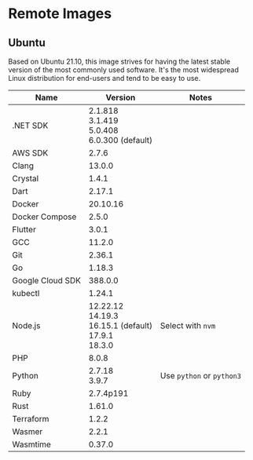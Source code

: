 # Remote Images

## Ubuntu

Based on Ubuntu 21.10, this image strives for having the latest stable version of the most commonly used software. It's the most widespread Linux distribution for end-users and tend to be easy to use.

<!-- BEGIN GENERATED SECTION: ubuntu -->

| Name | Version | Notes |
| ---- | ------- | ----- |
| .NET SDK | 2.1.818<br>3.1.419<br>5.0.408<br>6.0.300 (default) |
| AWS SDK | 2.7.6 |
| Clang | 13.0.0 |
| Crystal | 1.4.1 |
| Dart | 2.17.1 |
| Docker | 20.10.16 |
| Docker Compose | 2.5.0 |
| Flutter | 3.0.1 |
| GCC | 11.2.0 |
| Git | 2.36.1 |
| Go | 1.18.3 |
| Google Cloud SDK | 388.0.0 |
| kubectl | 1.24.1 |
| Node.js | 12.22.12<br>14.19.3<br>16.15.1 (default)<br>17.9.1<br>18.3.0 | Select with `nvm` |
| PHP | 8.0.8 |
| Python | 2.7.18<br>3.9.7 | Use `python` or `python3` |
| Ruby | 2.7.4p191 |
| Rust | 1.61.0 |
| Terraform | 1.2.2 |
| Wasmer | 2.2.1 |
| Wasmtime | 0.37.0 |

<!-- END GENERATED SECTION: ubuntu -->
